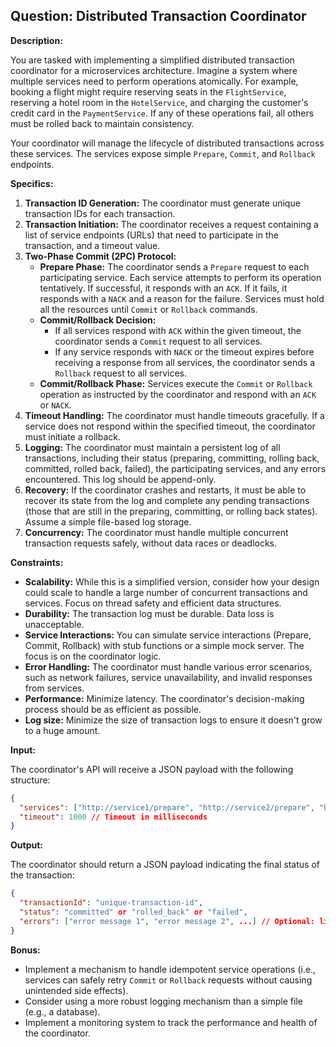 ## Question: Distributed Transaction Coordinator

**Description:**

You are tasked with implementing a simplified distributed transaction coordinator for a microservices architecture. Imagine a system where multiple services need to perform operations atomically. For example, booking a flight might require reserving seats in the `FlightService`, reserving a hotel room in the `HotelService`, and charging the customer's credit card in the `PaymentService`.  If any of these operations fail, all others must be rolled back to maintain consistency.

Your coordinator will manage the lifecycle of distributed transactions across these services. The services expose simple `Prepare`, `Commit`, and `Rollback` endpoints.

**Specifics:**

1.  **Transaction ID Generation:** The coordinator must generate unique transaction IDs for each transaction.
2.  **Transaction Initiation:**  The coordinator receives a request containing a list of service endpoints (URLs) that need to participate in the transaction, and a timeout value.
3.  **Two-Phase Commit (2PC) Protocol:**
    *   **Prepare Phase:** The coordinator sends a `Prepare` request to each participating service. Each service attempts to perform its operation tentatively. If successful, it responds with an `ACK`. If it fails, it responds with a `NACK` and a reason for the failure.  Services must hold all the resources until `Commit` or `Rollback` commands.
    *   **Commit/Rollback Decision:**
        *   If all services respond with `ACK` within the given timeout, the coordinator sends a `Commit` request to all services.
        *   If any service responds with `NACK` or the timeout expires before receiving a response from all services, the coordinator sends a `Rollback` request to all services.
    *   **Commit/Rollback Phase:**  Services execute the `Commit` or `Rollback` operation as instructed by the coordinator and respond with an `ACK` or `NACK`.
4.  **Timeout Handling:** The coordinator must handle timeouts gracefully. If a service does not respond within the specified timeout, the coordinator must initiate a rollback.
5.  **Logging:** The coordinator must maintain a persistent log of all transactions, including their status (preparing, committing, rolling back, committed, rolled back, failed), the participating services, and any errors encountered.  This log should be append-only.
6.  **Recovery:** If the coordinator crashes and restarts, it must be able to recover its state from the log and complete any pending transactions (those that are still in the preparing, committing, or rolling back states). Assume a simple file-based log storage.
7. **Concurrency:** The coordinator must handle multiple concurrent transaction requests safely, without data races or deadlocks.

**Constraints:**

*   **Scalability:** While this is a simplified version, consider how your design could scale to handle a large number of concurrent transactions and services.  Focus on thread safety and efficient data structures.
*   **Durability:** The transaction log must be durable.  Data loss is unacceptable.
*   **Service Interactions:** You can simulate service interactions (Prepare, Commit, Rollback) with stub functions or a simple mock server. The focus is on the coordinator logic.
*   **Error Handling:** The coordinator must handle various error scenarios, such as network failures, service unavailability, and invalid responses from services.
*   **Performance:** Minimize latency. The coordinator's decision-making process should be as efficient as possible.
*   **Log size:** Minimize the size of transaction logs to ensure it doesn't grow to a huge amount.

**Input:**

The coordinator's API will receive a JSON payload with the following structure:

```json
{
  "services": ["http://service1/prepare", "http://service2/prepare", "http://service3/prepare"],
  "timeout": 1000 // Timeout in milliseconds
}
```

**Output:**

The coordinator should return a JSON payload indicating the final status of the transaction:

```json
{
  "transactionId": "unique-transaction-id",
  "status": "committed" or "rolled_back" or "failed",
  "errors": ["error message 1", "error message 2", ...] // Optional: list of errors encountered
}
```

**Bonus:**

*   Implement a mechanism to handle idempotent service operations (i.e., services can safely retry `Commit` or `Rollback` requests without causing unintended side effects).
*   Consider using a more robust logging mechanism than a simple file (e.g., a database).
*   Implement a monitoring system to track the performance and health of the coordinator.
